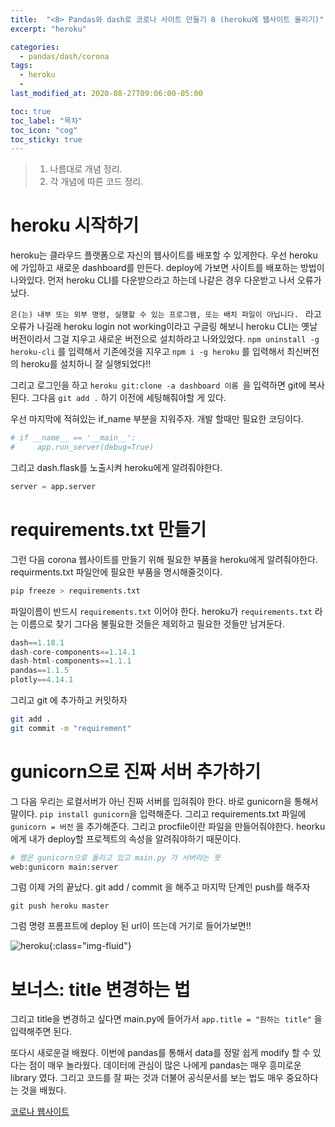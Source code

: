 ```yaml
---
title:  "<8> Pandas와 dash로 코로나 사이트 만들기 8 (heroku에 웹사이트 올리기)"
excerpt: "heroku"

categories:
  - pandas/dash/corona
tags:
  - heroku
  - 
last_modified_at: 2020-08-27T09:06:00-05:00

toc: true
toc_label: "목차"
toc_icon: "cog"
toc_sticky: true
---
```


> 1. 나름대로 개념 정리.  
> 2. 각 개념에 따른 코드 정리.  


# heroku 시작하기

heroku는 클라우드 플랫폼으로 자신의 웹사이트를 배포할 수 있게한다. 우선 heroku에 가입하고 새로운 dashboard를 만든다. deploy에 가보면 사이트를 배포하는 방법이 나와있다. 먼저 heroku CLI를 다운받으라고 하는데 나같은 경우 다운받고 나서 오류가 났다.

`은(는) 내부 또는 외부 명령, 실행할 수 있는 프로그램, 또는 배치 파일이 아닙니다. ` 라고 오류가 나길래 heroku login not working이라고 구글링 해보니 heroku CLI는 옛날 버전이라서 그걸 지우고 새로운 버전으로 설치하라고 나와있었다. `npm uninstall -g heroku-cli` 를 입력해서 기존에것을 지우고 `npm i -g heroku` 를 입력해서 최신버전의 heroku를 설치하니 잘 실행되었다!!

그리고 로그인을 하고 `heroku git:clone -a dashboard 이름 `을 입력하면 git에 복사된다. 그다음 `git add .` 하기 이전에 세팅해줘야할 게 있다.

우선 마지막에 적혀있는 if_name 부분을 지워주자. 개발 할때만 필요한 코딩이다.

```python
# if __name__ == '__main__':
#     app.run_server(debug=True)
```

그리고 dash.flask를 노출시켜 heroku에게 알려줘야한다.

```python
server = app.server
```
# requirements.txt 만들기
그런 다음 corona 웹사이트를 만들기 위해 필요한 부품을 heroku에게 알려줘야한다. requirments.txt 파일안에 필요한 부품을 명시해줄것이다.

```bash
pip freeze > requirements.txt
```
파일이름이 반드시 `requirements.txt` 이어야 한다. heroku가 `requirements.txt` 라는 이름으로 찾기 그다음 불필요한 것들은 제외하고 필요한 것들만 남겨둔다.

```javascript
dash==1.18.1
dash-core-components==1.14.1
dash-html-components==1.1.1
pandas==1.1.5
plotly==4.14.1
```
그리고 git 에 추가하고 커밋하자

```bash
git add .
git commit -m "requirement"
```

# gunicorn으로 진짜 서버 추가하기
그 다음 우리는 로컬서버가 아닌 진짜 서버를 입혀줘야 한다. 바로 gunicorn을 통해서 말이다. `pip install gunicorn`을 입력해준다. 그리고 requirements.txt 파일에 `gunicorn = 버전` 을 추가해준다. 그리고 procfile이란 파일을 만들어줘야한다. heorku에게 내가 deploy할 프로젝트의 속성을 알려줘야하기 때문이다.

```bash
# 웹은 gunicorn으로 돌리고 있고 main.py 가 서버라는 뜻
web:gunicorn main:server
```
그럼 이제 거의 끝났다. git add / commit 을 해주고 마지막 단계인 push를 해주자

`git push heroku master`

그럼 명령 프롬프트에 deploy 된 url이 뜨는데 거기로 들어가보면!!

![heroku](https://yeonghunko.github.io/assets/img/corona/heroku.png){:class="img-fluid"}

# 보너스: title 변경하는 법

그리고 title을 변경하고 싶다면 main.py에 들어가서 `app.title = "원하는 title"` 을 입력해주면 된다.

또다시 새로운걸 배웠다. 이번에 pandas를 통해서 data를 정말 쉽게 modify 할 수 있다는 점이 매우 놀라웠다. 데이터에 관심이 많은 나에게 pandas는 매우 흥미로운 library 였다. 그리고 코드를 잘 짜는 것과 더불어 공식문서를 보는 법도 매우 중요하다는 것을 배웠다. 

[코로나 웹사이트](https://corona-dashboard-awesome.herokuapp.com/)